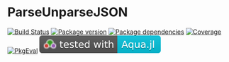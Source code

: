 # ParseUnparseJSON

[![Build Status](https://github.com/nsajko/ParseUnparseJSON.jl/actions/workflows/CI.yml/badge.svg?branch=main)](https://github.com/nsajko/ParseUnparseJSON.jl/actions/workflows/CI.yml?query=branch%3Amain)
[![Package version](https://juliahub.com/docs/General/ParseUnparseJSON/stable/version.svg)](https://juliahub.com/ui/Packages/General/ParseUnparseJSON)
[![Package dependencies](https://juliahub.com/docs/General/ParseUnparseJSON/stable/deps.svg)](https://juliahub.com/ui/Packages/General/ParseUnparseJSON?t=2)
[![Coverage](https://codecov.io/gh/nsajko/ParseUnparseJSON.jl/branch/main/graph/badge.svg)](https://codecov.io/gh/nsajko/ParseUnparseJSON.jl)
[![PkgEval](https://JuliaCI.github.io/NanosoldierReports/pkgeval_badges/P/ParseUnparseJSON.svg)](https://JuliaCI.github.io/NanosoldierReports/pkgeval_badges/P/ParseUnparseJSON.html)
[![Aqua](https://raw.githubusercontent.com/JuliaTesting/Aqua.jl/master/badge.svg)](https://github.com/JuliaTesting/Aqua.jl)
